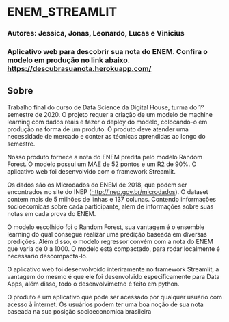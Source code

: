 # ENEM_STREAMLIT
### Autores: Jessica, Jonas, Leonardo, Lucas e Vinicius

### Aplicativo web para descobrir sua nota do ENEM. Confira o modelo em produção no link abaixo. https://descubrasuanota.herokuapp.com/

## Sobre
Trabalho final do curso de Data Science da Digital House, turma do 1º semestre de 2020. O projeto requer a criação de um modelo de machine learning com dados reais e fazer o deploy do modelo, colocando-o em produção na forma de um produto. O produto deve atender uma necessidade de mercado e conter as técnicas aprendidas ao longo do semestre.

Nosso produto fornece a nota do ENEM predita pelo modelo Random Forest. O modelo possui um MAE de 52 pontos e um R2 de 90%. O aplicativo web foi desenvolvido com o framework Streamlit.

Os dados são os Microdados do ENEM de 2018, que podem ser encontrados no site do INEP (http://inep.gov.br/microdados). O dataset contem mais de 5 milhões de linhas e 137 colunas. Contendo informações socioecomicas sobre cada participante, alem de informações sobre suas notas em cada prova do ENEM.

O modelo escolhido foi o Random Forest, sua vantagem é o ensemble learning do qual consegue realizar uma predição baseada em diversas predições. Além disso, o modelo regressor convém com a nota do ENEM que varia de 0 a 1000. O modelo está compactado, para rodar localmente é necessario descompacta-lo.

O aplicativo web foi desenvolvoido interiramente no framework Streamlit, a vantagem do mesmo é que ele foi desenvolvido especificamente para Data Apps, além disso, todo o desenvolvimetno é feito em python.

O produto é um aplicativo que pode ser acessado por qualquer usuário com acesso à internet. Os usuários podem ter uma boa noção de sua nota baseada na sua posição socioeconomica brasileira
